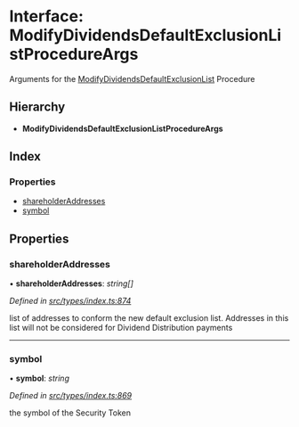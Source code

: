# Interface: ModifyDividendsDefaultExclusionListProcedureArgs

Arguments for the [ModifyDividendsDefaultExclusionList](../enums/_types_index_.proceduretype.md#modifydividendsdefaultexclusionlist) Procedure

## Hierarchy

- **ModifyDividendsDefaultExclusionListProcedureArgs**

## Index

### Properties

- [shareholderAddresses](_types_index_.modifydividendsdefaultexclusionlistprocedureargs.md#shareholderaddresses)
- [symbol](_types_index_.modifydividendsdefaultexclusionlistprocedureargs.md#symbol)

## Properties

### shareholderAddresses

• **shareholderAddresses**: _string[]_

_Defined in [src/types/index.ts:874](https://github.com/PolymathNetwork/polymath-sdk/blob/d80c6e9/src/types/index.ts#L874)_

list of addresses to conform the new default exclusion list.
Addresses in this list will not be considered for Dividend Distribution payments

---

### symbol

• **symbol**: _string_

_Defined in [src/types/index.ts:869](https://github.com/PolymathNetwork/polymath-sdk/blob/d80c6e9/src/types/index.ts#L869)_

the symbol of the Security Token
